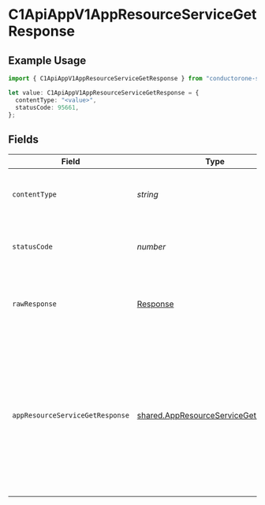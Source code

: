 # C1ApiAppV1AppResourceServiceGetResponse

## Example Usage

```typescript
import { C1ApiAppV1AppResourceServiceGetResponse } from "conductorone-sdk-typescript/sdk/models/operations";

let value: C1ApiAppV1AppResourceServiceGetResponse = {
  contentType: "<value>",
  statusCode: 95661,
};
```

## Fields

| Field                                                                                                                                    | Type                                                                                                                                     | Required                                                                                                                                 | Description                                                                                                                              |
| ---------------------------------------------------------------------------------------------------------------------------------------- | ---------------------------------------------------------------------------------------------------------------------------------------- | ---------------------------------------------------------------------------------------------------------------------------------------- | ---------------------------------------------------------------------------------------------------------------------------------------- |
| `contentType`                                                                                                                            | *string*                                                                                                                                 | :heavy_check_mark:                                                                                                                       | HTTP response content type for this operation                                                                                            |
| `statusCode`                                                                                                                             | *number*                                                                                                                                 | :heavy_check_mark:                                                                                                                       | HTTP response status code for this operation                                                                                             |
| `rawResponse`                                                                                                                            | [Response](https://developer.mozilla.org/en-US/docs/Web/API/Response)                                                                    | :heavy_check_mark:                                                                                                                       | Raw HTTP response; suitable for custom response parsing                                                                                  |
| `appResourceServiceGetResponse`                                                                                                          | [shared.AppResourceServiceGetResponse](../../../sdk/models/shared/appresourceservicegetresponse.md)                                      | :heavy_minus_sign:                                                                                                                       | The app resource service get response contains the app resource view and array of expanded items indicated by the request's expand mask. |